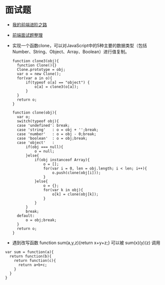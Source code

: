 # 面试题

* [我的前端进阶之路](http://www.cnblogs.com/libin-1/p/6864344.html)

* [前端面试题整理](http://www.cnblogs.com/haoyijing/p/5789348.html)


- 实现一个函数clone，可以对JavaScript中的5种主要的数据类型（包括Number、String、Object、Array、Boolean）进行值复制。

  ```
  function clone3(obj){  
    function Clone(){}  
    Clone.prototype = obj;  
    var o = new Clone();  
    for(var a in o){  
        if(typeof o[a] == "object") {  
            o[a] = clone3(o[a]);  
        }  
    }  
    return o;  
  }  
  
  function clone(obj){  
    var o;  
    switch(typeof obj){  
    case 'undefined': break;  
    case 'string'   : o = obj + '';break;  
    case 'number'   : o = obj - 0;break;  
    case 'boolean'  : o = obj;break;  
    case 'object'   :  
        if(obj === null){  
            o = null;  
        }else{  
            if(obj instanceof Array){  
                o = [];  
                for(var i = 0, len = obj.length; i < len; i++){  
                    o.push(clone(obj[i]));  
                }  
            }else{  
                o = {};  
                for(var k in obj){  
                    o[k] = clone(obj[k]);  
                }  
            }  
        }  
        break;  
    default:          
        o = obj;break;  
    }  
    return o;     
  }  
  ```


* 遇到改写函数 function sum(a,y,z){return x+y+z;} 可以被 sum(x)(y)(z) 调用

```
var sum = function(a){
  return function(b){
    return function(c){
      return a+b+c;
    }
  }
}
```

